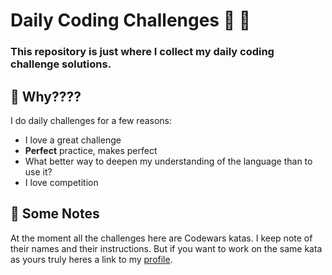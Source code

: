 # Daily Coding Challenges :brain: :muscle:
### This repository is just where I collect my daily coding challenge solutions.

## :raised_eyebrow: Why????

 I do daily challenges for a few reasons:
- I love a great challenge
- **Perfect** practice, makes perfect
- What better way to deepen my understanding of the language than to use it? 
- I love competition

## :notebook: Some Notes 
At the moment all the challenges here are Codewars katas. I keep note of their names and their instructions. But if you want to work on the same kata as yours truly heres a link to my [profile](https://www.codewars.com/users/Colclough7/completed).
